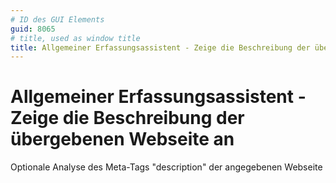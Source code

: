 ```yaml
---
# ID des GUI Elements
guid: 8065
# title, used as window title
title: Allgemeiner Erfassungsassistent - Zeige die Beschreibung der übergebenen Webseite an
---
```


# Allgemeiner Erfassungsassistent - Zeige die Beschreibung der übergebenen Webseite an

Optionale Analyse des Meta-Tags "description" der angegebenen Webseite

